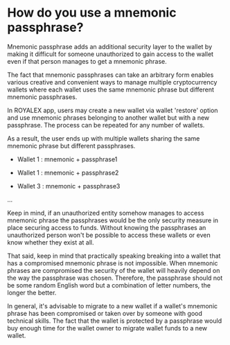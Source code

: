 # How do you use a mnemonic passphrase?

Mnemonic passphrase adds an additional security layer to the wallet by making it difficult for someone unauthorized to gain access to the wallet even if that person manages to get a mnemonic phrase.

The fact that mnemonic passphrases can take an arbitrary form enables various creative and convenient ways to manage multiple cryptocurrency wallets where each wallet uses the same mnemonic phrase but different mnemonic passphrases.

In ROYALEX app, users may create a new wallet via wallet 'restore' option and use mnemonic phrases belonging to another wallet but with a new passphrase. The process can be repeated for any number of wallets.

As a result, the user ends up with multiple wallets sharing the same mnemonic phrase but different passphrases.

- Wallet 1 : mnemonic + passphrase1

- Wallet 1 : mnemonic + passphrase2

- Wallet 3 : mnemonic + passphrase3

...

Keep in mind, if an unauthorized entity somehow manages to access mnemonic phrase the passphrases would be the only security measure in place securing access to funds. Without knowing the passphrases an unauthorized person won't be possible to access these wallets or even know whether they exist at all.

That said, keep in mind that practically speaking breaking into a wallet that has a compromised mnemonic phrase is not impossible. When mnemonic phrases are compromised the security of the wallet will heavily depend on the way the passphrase was chosen. Therefore, the passphrase should not be some random English word but a combination of letter numbers, the longer the better.

In general, it's advisable to migrate to a new wallet if a wallet's mnemonic phrase has been compromised or taken over by someone with good technical skills. The fact that the wallet is protected by a passphrase would buy enough time for the wallet owner to migrate wallet funds to a new wallet.
